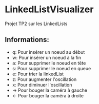 # LinkedListVisualizer

Projet TP2 sur les LinkedLists

## Informations:
- q: Pour insérer un noeud au début
- w: Pour insérer un noeud à la fin
- a: Pour supprimer le noeud en tête
- s: Pour supprimer le noeud en queue
- e: Pour trier la linkedList
- z: Pour augmenter l'oscillation
- x: Pour diminuer l'oscillation
- -> Pour bouger la caméra à gauche
- <- Pour bouger la caméra à droite
